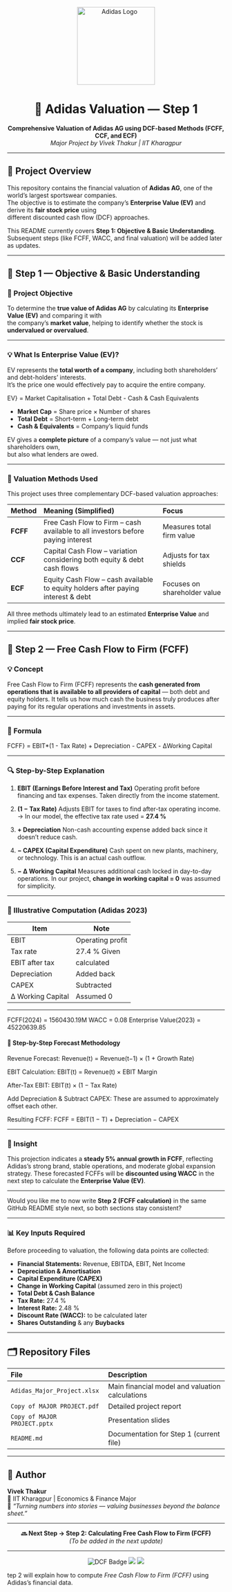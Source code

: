 <!-- Project Banner -->
<p align="center">
  <img src="https://upload.wikimedia.org/wikipedia/commons/2/20/Adidas_Logo.svg" alt="Adidas Logo" width="180"/>
</p>

<h1 align="center">🏢 Adidas Valuation — Step 1</h1>

<p align="center">
  <b>Comprehensive Valuation of Adidas AG using DCF-based Methods (FCFF, CCF, and ECF)</b><br>
  <i>Major Project by Vivek Thakur | IIT Kharagpur</i>
</p>

---

## 📘 Project Overview
This repository contains the financial valuation of **Adidas AG**, one of the world’s largest sportswear companies.  
The objective is to estimate the company’s **Enterprise Value (EV)** and derive its **fair stock price** using  
different discounted cash flow (DCF) approaches.

This README currently covers **Step 1: Objective & Basic Understanding**.  
Subsequent steps (like FCFF, WACC, and final valuation) will be added later as updates.

---

## 🎯 Step 1 — Objective & Basic Understanding

### 🧭 Project Objective
To determine the **true value of Adidas AG** by calculating its **Enterprise Value (EV)** and comparing it with  
the company’s **market value**, helping to identify whether the stock is **undervalued or overvalued**.

---

### 💡 What Is Enterprise Value (EV)?
EV represents the **total worth of a company**, including both shareholders’ and debt-holders’ interests.  
It’s the price one would effectively pay to acquire the entire company.

EV} = Market Capitalisation + Total Debt - Cash & Cash Equivalents

- **Market Cap** = Share price × Number of shares  
- **Total Debt** = Short-term + Long-term debt  
- **Cash & Equivalents** = Company’s liquid funds  

EV gives a **complete picture** of a company’s value — not just what shareholders own,  
but also what lenders are owed.

---

### 🧮 Valuation Methods Used
This project uses three complementary DCF-based valuation approaches:

| Method | Meaning (Simplified) | Focus |
|:--|:--|:--|
| **FCFF** | Free Cash Flow to Firm – cash available to all investors before paying interest | Measures total firm value |
| **CCF** | Capital Cash Flow – variation considering both equity & debt cash flows | Adjusts for tax shields |
| **ECF** | Equity Cash Flow – cash available to equity holders after paying interest & debt | Focuses on shareholder value |

All three methods ultimately lead to an estimated **Enterprise Value** and implied **fair stock price**.

---

## 🧩 Step 2 — Free Cash Flow to Firm (FCFF)

### 💡 Concept

Free Cash Flow to Firm (FCFF) represents the **cash generated from operations that is available to all providers of capital** — both debt and equity holders.
It tells us how much cash the business truly produces after paying for its regular operations and investments in assets.

---

### 🧾 Formula

FCFF} = EBIT*(1 - Tax Rate) + Depreciation - CAPEX - ΔWorking Capital 

---

### 🔍 Step-by-Step Explanation

1. **EBIT (Earnings Before Interest and Tax)**
   Operating profit before financing and tax expenses. Taken directly from the income statement.

2. **(1 − Tax Rate)**
   Adjusts EBIT for taxes to find after-tax operating income.
   → In our model, the effective tax rate used = **27.4 %**

3. **+ Depreciation**
   Non-cash accounting expense added back since it doesn’t reduce cash.

4. **− CAPEX (Capital Expenditure)**
   Cash spent on new plants, machinery, or technology. This is an actual cash outflow.

5. **− Δ Working Capital**
   Measures additional cash locked in day-to-day operations.
   In our project, **change in working capital = 0** was assumed for simplicity.

---

### 🧮 Illustrative Computation (Adidas 2023)

| Item              | Note             |
| ----------------- | ---------------- |
| EBIT              | Operating profit |
| Tax rate          | 27.4 % Given     |
| EBIT after tax    | calculated       |
| Depreciation      | Added back       |
| CAPEX             | Subtracted       |
| Δ Working Capital | Assumed 0        |

---

FCFF(2024) = 1560430.19M
WACC = 0.08
Enterprise Value(2023) = 45220639.85

#### 🧮 Step-by-Step Forecast Methodology

Revenue Forecast:
Revenue(t) = Revenue(t−1) × (1 + Growth Rate)

EBIT Calculation:
EBIT(t) = Revenue(t) × EBIT Margin

After-Tax EBIT:
EBIT(t) × (1 − Tax Rate)

Add Depreciation & Subtract CAPEX:
These are assumed to approximately offset each other.

Resulting FCFF:
FCFF = EBIT(1 − T) + Depreciation − CAPEX

---

### 🧠 Insight

This projection indicates a **steady 5% annual growth in FCFF**, reflecting Adidas’s strong brand, stable operations, and moderate global expansion strategy.
These forecasted FCFFs will be **discounted using WACC** in the next step to calculate the **Enterprise Value (EV)**.

---

Would you like me to now write **Step 2 (FCFF calculation)** in the same GitHub README style next, so both sections stay consistent?



---

### 📊 Key Inputs Required
Before proceeding to valuation, the following data points are collected:

- **Financial Statements:** Revenue, EBITDA, EBIT, Net Income  
- **Depreciation & Amortisation**  
- **Capital Expenditure (CAPEX)**  
- **Change in Working Capital** (assumed zero in this project)  
- **Total Debt & Cash Balance**  
- **Tax Rate:** 27.4 %  
- **Interest Rate:** 2.48 %  
- **Discount Rate (WACC):** to be calculated later  
- **Shares Outstanding** & any **Buybacks**

---

## 🗂️ Repository Files
| File | Description |
|:--|:--|
| `Adidas_Major_Project.xlsx` | Main financial model and valuation calculations |
| `Copy of MAJOR PROJECT.pdf` | Detailed project report |
| `Copy of MAJOR PROJECT.pptx` | Presentation slides |
| `README.md` | Documentation for Step 1 (current file) |

---

## 👤 Author
**Vivek Thakur**  
📍 IIT Kharagpur | Economics & Finance Major  
💬 *“Turning numbers into stories — valuing businesses beyond the balance sheet.”*

---

<p align="center">
  <b>🔜 Next Step → Step 2: Calculating Free Cash Flow to Firm (FCFF)</b><br>
  <i>(To be added in the next update)</i>
</p>

---

<p align="center">
  <img src="https://img.shields.io/badge/Project-DCF%20Valuation-blue?style=for-the-badge" alt="DCF Badge"/>
  <img src="https://img.shields.io/badge/Language-English-lightgrey?style=for-the-badge"/>
  <img src="https://img.shields.io/badge/Focus-Finance%20%26%20Valuation-green?style=for-the-badge"/>
</p>




tep 2 will explain how to compute *Free Cash Flow to Firm (FCFF)* using Adidas’s financial data.
